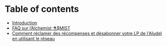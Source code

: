 # Table of contents

* [Introduction](README.md)
* [FAQ sur l’Alchemist ⚗️$MIST](french-faq-sur-lalchemist-usdmist.md)
* [Comment réclamer des récompenses et désabonner votre LP de l'Aludel en utilisant le réseau](comment-reclamer-des-recompenses-et-desabonner-votre-lp-de-laludel-en-utilisant-le-reseau.md)

